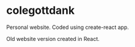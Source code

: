 # colegottdank
Personal website. Coded using create-react app. 

Old website version created in React. 
